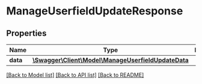 # ManageUserfieldUpdateResponse

## Properties
Name | Type | Description | Notes
------------ | ------------- | ------------- | -------------
**data** | [**\Swagger\Client\Model\ManageUserfieldUpdateData**](ManageUserfieldUpdateData.md) |  | 

[[Back to Model list]](../README.md#documentation-for-models) [[Back to API list]](../README.md#documentation-for-api-endpoints) [[Back to README]](../README.md)


